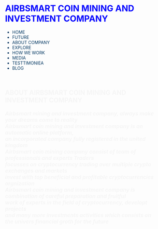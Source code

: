 <DOCKTYPE HTML>
<html>
<head>
<h1>
  <span
  style="color:blue">
AIRBSMART COIN MINING AND INVESTMENT COMPANY
</span>
</h1>
</head>
<body>
  <body align="left">
<body bgcolor
style="color:rgb(1, 54, 97)">
<nav>
<ul>
  <li>HOME</li>
  <li>FUTURE</li>
  <li>ABOUT COMPANY</li>
  <li>EXPLORE</li>
  <li>HOW WE WORK</li>
  <li>MEDIA</li>
  <li>TESTTIMONIEA</li>
  <li>BLOG</li>
</ul>
</nav>
<br>
<!---article-->
<article>
 <section>
   <h2>
     <span
      style="color:whitesmoke">
      ABOUT AIRBSMART COIN MINING AND INVESTMENT COMPANY
        <p align="LEFT">
        <small>
          <i>
Airbsmart mining and investment company, always make your dreams come to reality<br>
Airbsmart coin mining and investment company is an automatic online platform,<br>
an incorporated company fully registered in the united kingdom<br> 
Airbsmart coin mining company consist of team of professionals and experts Traders<br>
focusses on cryptocurrency trading over multiple crypto exchanges and markets<br>
invest with top beneficial and profitable cryptocurrencies orgnization<br>
Airbsmart coin mining and investment company is combination of careful preparation and fruitful<br>
work of experts in the field of cryptocurrency, developt projects<br>
and many more investments activities which consists on the univers financial groth for the future<br>
</i>
</small>
</p>
</span>
</h2>
</section>
</article>
</body>
</body>
</html>
